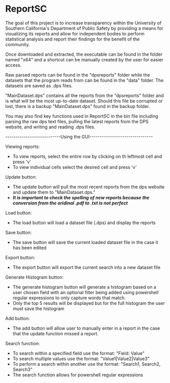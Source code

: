# ReportSC
The goal of this project is to increase transparency within the 
University of Southern California's Department of Public Safety by providing a means
for visualizing its reports and allow for independent bodies to perform statistical
analysis and report their findings for the benefit of the community.

Once downloaded and extracted, the executable can be found in the folder named "x64"
and a shortcut can be manually created by the user for easier access. 

Raw parsed reports can be found in the "dpsreports" folder while the datasets that the 
program reads from can be found in the "data" folder. The datasets are saved as .dps 
files. 

"MainDataset.dps" contains all the reports from the "dpsreports" folder and is what will
be the most up-to-date dataset. Should this file be corrupted or lost, there is a backup
"MainDataset.dps" found in the backup folder. 

You may also find key functions used in ReportSC in the bin file including parsing 
the raw dps text files, pulling the latest reports from the DPS website, and writing and
reading .dps files. 

---------------------------Using the GUI-------------------------------

Viewing reports:
- To view reports, select the entire row by clicking on th leftmost cell and press 'v'
- To view individual cells select the desired cell and press 'v'

Update button:
- The update button will pull the most recent reports from the dps website and update them to "MainDataset.dps." 
- ***It is important to check the spelling of new reports because the conversion from the oridinal .pdf to .txt is not perfect***

Load button:
- The load button will load a dataset file (.dps) and display the reports

Save button:
- The save button will save the current loaded dataset file in the case it has been edited

Export button:
- The export button will export the current search into a new dataset file

Generate Histogram button:
- The generate histogram button will generate a histogram based on a user chosen field with an optional filter being added using powershell regular expressions to only capture words that match. 
- Only the top 5 results will be displayed but for the full histogram the user must save the histogram

Add button:
- The add button will allow user to manually enter in a report in the case that the update function missed a report.

Search function:
- To search within a specified field use the format: "Field: Value"
- To search multiple values use the format: "Value1|Value2|Value3"
- To perform a search within another use the format: "Search1, Search2, Search3"
- The search function allows for powershell regular expressions